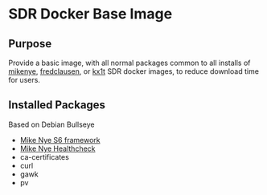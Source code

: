 # SDR Docker Base Image

## Purpose

Provide a basic image, with all normal packages common to all installs of [mikenye](https://github.com/mikenye/), [fredclausen](https://github.com/fredclausen), or [kx1t](https://github.com/kx1t/) SDR docker images, to reduce download time for users.

## Installed Packages

Based on Debian Bullseye

* [Mike Nye S6 framework](https://github.com/mikenye/deploy-s6-overlay)
* [Mike Nye Healthcheck](https://github.com/mikenye/docker-healthchecks-framework)
* ca-certificates
* curl
* gawk
* pv
